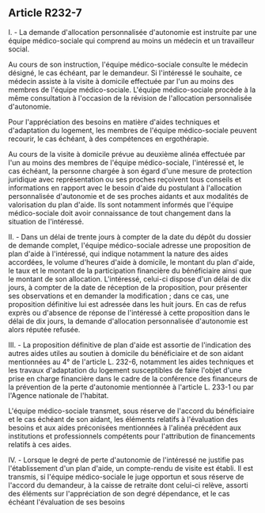 ## Article R232-7

I. - La demande d'allocation personnalisée d'autonomie est instruite par une équipe médico-sociale qui
comprend au moins un médecin et un travailleur social.

Au cours de son instruction, l'équipe médico-sociale consulte le médecin désigné, le cas échéant, par le
demandeur. Si l'intéressé le souhaite, ce médecin assiste à la visite à domicile effectuée par l'un au moins des
membres de l'équipe médico-sociale. L'équipe médico-sociale procède à la même consultation à l'occasion de
la révision de l'allocation personnalisée d'autonomie.

Pour l'appréciation des besoins en matière d'aides techniques et d'adaptation du logement, les membres de
l'équipe médico-sociale peuvent recourir, le cas échéant, à des compétences en ergothérapie.

Au cours de la visite à domicile prévue au deuxième alinéa effectuée par l'un au moins des membres de
l'équipe médico-sociale, l'intéressé et, le cas échéant, la personne chargée à son égard d'une mesure de
protection juridique avec représentation ou ses proches reçoivent tous conseils et informations en rapport
avec le besoin d'aide du postulant à l'allocation personnalisée d'autonomie et de ses proches aidants et aux
modalités de valorisation du plan d'aide. Ils sont notamment informés que l'équipe médico-sociale doit avoir
connaissance de tout changement dans la situation de l'intéressé.

II. - Dans un délai de trente jours à compter de la date du dépôt du dossier de demande complet, l'équipe
médico-sociale adresse une proposition de plan d'aide à l'intéressé, qui indique notamment la nature des
aides accordées, le volume d'heures d'aide à domicile, le montant du plan d'aide, le taux et le montant de la
participation financière du bénéficiaire ainsi que le montant de son allocation. L'intéressé, celui-ci dispose
d'un délai de dix jours, à compter de la date de réception de la proposition, pour présenter ses observations
et en demander la modification ; dans ce cas, une proposition définitive lui est adressée dans les huit jours.
En cas de refus exprès ou d'absence de réponse de l'intéressé à cette proposition dans le délai de dix jours, la
demande d'allocation personnalisée d'autonomie est alors réputée refusée.

III. - La proposition définitive de plan d'aide est assortie de l'indication des autres aides utiles au soutien
à domicile du bénéficiaire et de son aidant mentionnées au 4° de l'article L. 232-6, notamment les aides
techniques et les travaux d'adaptation du logement susceptibles de faire l'objet d'une prise en charge
financière dans le cadre de la conférence des financeurs de la prévention de la perte d'autonomie mentionnée
à l'article L. 233-1 ou par l'Agence nationale de l'habitat.


L'équipe médico-sociale transmet, sous réserve de l'accord du bénéficiaire et le cas échéant de son aidant,
les éléments relatifs à l'évaluation des besoins et aux aides préconisées mentionnées à l'alinéa précédent aux
institutions et professionnels compétents pour l'attribution de financements relatifs à ces aides.

IV. - Lorsque le degré de perte d'autonomie de l'intéressé ne justifie pas l'établissement d'un plan d'aide, un
compte-rendu de visite est établi. Il est transmis, si l'équipe médico-sociale le juge opportun et sous réserve
de l'accord du demandeur, à la caisse de retraite dont celui-ci relève, assorti des éléments sur l'appréciation
de son degré dépendance, et le cas échéant l'évaluation de ses besoins

